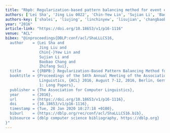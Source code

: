 ```yaml
---
title: "Rbpb: Regularization-based pattern balancing method for event extraction"
authors: ['Lei Sha', 'Jing Liu 0022', 'Chin-Yew Lin', 'Sujian Li', 'Baobao Chang', 'Zhifang Sui']
authors-key: ['shalei', 'liujing', 'linchinyew', 'lisujian', 'changbaobao', 'suizhifang']
year: "2016"
article-link: "https://doi.org/10.18653/v1/p16-1116"
venue: "ACL"
bibex: "@inproceedings{DBLP:conf/acl/ShaLLLCS16,
  author    = {Lei Sha and
               Jing Liu and
               Chin{-}Yew Lin and
               Sujian Li and
               Baobao Chang and
               Zhifang Sui},
  title     = {{RBPB:} Regularization-Based Pattern Balancing Method for Event Extraction},
  booktitle = {Proceedings of the 54th Annual Meeting of the Association for Computational
               Linguistics, {ACL} 2016, August 7-12, 2016, Berlin, Germany, Volume
               1: Long Papers},
  publisher = {The Association for Computer Linguistics},
  year      = {2016},
  url       = {https://doi.org/10.18653/v1/p16-1116},
  doi       = {10.18653/v1/p16-1116},
  timestamp = {Tue, 28 Jan 2020 10:27:18 +0100},
  biburl    = {https://dblp.org/rec/conf/acl/ShaLLLCS16.bib},
  bibsource = {dblp computer science bibliography, https://dblp.org}
}"
---
```

